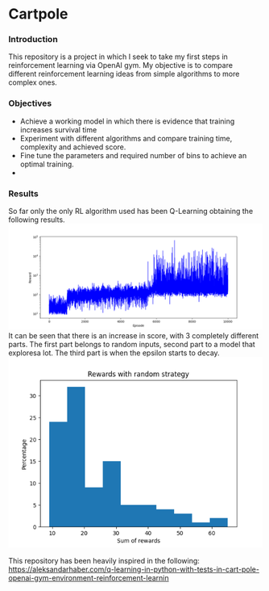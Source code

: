 # Cartpole
### Introduction
This repository is a project in which I seek to take my first steps in reinforcement learning via OpenAI gym. 
My objective is to compare different reinforcement learning ideas from simple algorithms to more complex ones.

### Objectives
- Achieve a working model in which there is evidence that training increases survival time
- Experiment with different algorithms and compare training time, complexity and achieved score.
- Fine tune the parameters and required number of bins to achieve an optimal training.
- 

### Results
So far only the only RL algorithm used has been Q-Learning obtaining the following results.
![plot](./resources/convergence_old.png)
It can be seen that there is an increase in score, with 3 completely different parts. The first part belongs to random inputs, second part to a model that exploresa lot. The third part is when the epsilon starts to decay.
![plot](./resources/histogram_old.png)


This repository has been heavily inspired in the following:
https://aleksandarhaber.com/q-learning-in-python-with-tests-in-cart-pole-openai-gym-environment-reinforcement-learnin

